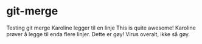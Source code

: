 # git-merge
Testing git merge
Karoline legger til en linje
This is quite awesome!
Karoline prøver å legge til enda flere linjer. 
Dette er gøy!
Virus overalt, ikke så gøy.
